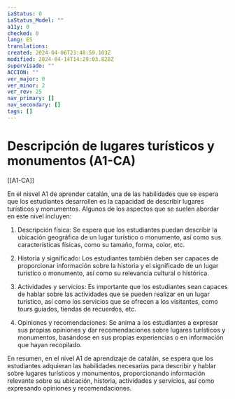 ```yaml
---
iaStatus: 0
iaStatus_Model: ""
a11y: 0
checked: 0
lang: ES
translations: 
created: 2024-04-06T23:48:59.103Z
modified: 2024-04-14T14:29:03.828Z
supervisado: ""
ACCION: ""
ver_major: 0
ver_minor: 2
ver_rev: 25
nav_primary: []
nav_secondary: []
tags: []
---
```

# Descripción de lugares turísticos y monumentos (A1-CA)

[[A1-CA]]

En el nisvel A1 de aprender catalán, una de las habilidades que se espera que los estudiantes desarrollen es la capacidad de describir lugares turísticos y monumentos. Algunos de los aspectos que se suelen abordar en este nivel incluyen:

1. Descripción física: Se espera que los estudiantes puedan describir la ubicación geográfica de un lugar turístico o monumento, así como sus características físicas, como su tamaño, forma, color, etc.

2. Historia y significado: Los estudiantes también deben ser capaces de proporcionar información sobre la historia y el significado de un lugar turístico o monumento, así como su relevancia cultural o histórica.

3. Actividades y servicios: Es importante que los estudiantes sean capaces de hablar sobre las actividades que se pueden realizar en un lugar turístico, así como los servicios que se ofrecen a los visitantes, como tours guiados, tiendas de recuerdos, etc.

4. Opiniones y recomendaciones: Se anima a los estudiantes a expresar sus propias opiniones y dar recomendaciones sobre lugares turísticos y monumentos, basándose en sus propias experiencias o en información que hayan recopilado.

En resumen, en el nivel A1 de aprendizaje de catalán, se espera que los estudiantes adquieran las habilidades necesarias para describir y hablar sobre lugares turísticos y monumentos, proporcionando información relevante sobre su ubicación, historia, actividades y servicios, así como expresando opiniones y recomendaciones.

